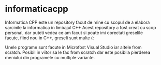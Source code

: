 # informaticacpp
Informatica CPP este un repository facut de mine cu scopul de a elabora sarcinile la informatica in limbajul C++
Acest repository a fost creat cu scop personal, dar puteti vedea ce am facut si poate imi corectati greselile facute, fiind nou in C++, greseli sunt multe (:

Unele programe sunt facute in Microfost Visual Studio iar altele from scratch. Posibil in viitor sa le fac from scratch dar este posibila pierderea meniului din programele cu multiple variante.

<!--
# RELEASES
| Version | Release | Source code
| --- | --- | --- |
| Olimpiada-2023_1.0 | [Click Here](https://github.com/Takkapi/informaticacpp/releases/tag/Olimpiada-2023_1.0) | [Click Here](https://github.com/Takkapi/informaticacpp/tree/main/Olimpiada-2023) |
| 13-02-2023_1.0| [Click here](https://github.com/Takkapi/informaticacpp/releases/tag/13-02-2023_1.0) | [Click here](https://github.com/Takkapi/informaticacpp/tree/main/Sarcina-Informatica-13-02-2023) |
| 16-01-2023_1.0 | [Click here](https://github.com/Takkapi/informaticacpp/releases/tag/16-1-2023_1.0) | [Click here](https://github.com/Takkapi/informaticacpp/tree/main/Sarcina-Informatica-16-1-2023) |
| 30-11-2022_1.1| [Click here](https://github.com/Takkapi/informaticacpp/releases/tag/30-11-2022_1.1) | [Click here](https://github.com/Takkapi/informaticacpp/tree/main/Sarcina-Informatica-30-11-2022) |
| 30-11-2022_1.0 | [Click here](https://github.com/Takkapi/informaticacpp/releases/tag/30-11-2022_1.0) | [Click here](https://github.com/Takkapi/informaticacpp/tree/main/Sarcina-Informatica-30-11-2022) |

-->
